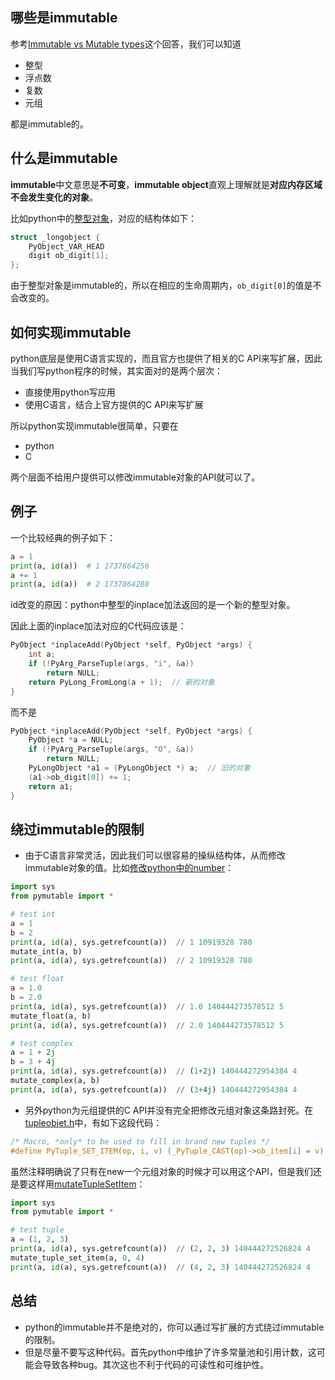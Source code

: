 ## 哪些是immutable

参考[Immutable vs Mutable types](https://stackoverflow.com/questions/8056130/immutable-vs-mutable-types/23715872#23715872)这个回答，我们可以知道

- 整型
- 浮点数
- 复数
- 元组

都是immutable的。

## 什么是immutable

**immutable**中文意思是**不可变**，**immutable object**直观上理解就是**对应内存区域不会发生变化的对象**。

比如python中的[整型对象](https://github.com/python/cpython/blob/master/Include/longintrepr.h#L85-L88)，对应的结构体如下：

```c
struct _longobject {
    PyObject_VAR_HEAD
    digit ob_digit[1];
};
```

由于整型对象是immutable的，所以在相应的生命周期内，`ob_digit[0]`的值是不会改变的。

## 如何实现immutable

python底层是使用C语言实现的，而且官方也提供了相关的C API来写扩展，因此当我们写python程序的时候，其实面对的是两个层次：

- 直接使用python写应用
- 使用C语言，结合上官方提供的C API来写扩展

所以python实现immutable很简单，只要在

- python
- C

两个层面不给用户提供可以修改immutable对象的API就可以了。

## 例子

一个比较经典的例子如下：

```python
a = 1
print(a, id(a))  # 1 1737864256
a += 1
print(a, id(a))  # 2 1737864288
```

id改变的原因：python中整型的inplace加法返回的是一个新的整型对象。

因此上面的inplace加法对应的C代码应该是：

```c
PyObject *inplaceAdd(PyObject *self, PyObject *args) {
    int a;
    if (!PyArg_ParseTuple(args, "i", &a))
        return NULL;
    return PyLong_FromLong(a + 1);  // 新的对象
}
```

而不是

```c
PyObject *inplaceAdd(PyObject *self, PyObject *args) {     
    PyObject *a = NULL;     
    if (!PyArg_ParseTuple(args, "O", &a))         
        return NULL;
    PyLongObject *a1 = (PyLongObject *) a;  // 旧的对象
    (a1->ob_digit[0]) += 1;
    return a1;
}
```

## 绕过immutable的限制

- 由于C语言非常灵活，因此我们可以很容易的操纵结构体，从而修改immutable对象的值。比如[修改python中的number](https://github.com/gaoxinge/pymutable/blob/master/pymutable.c#L3-L35)：

```python
import sys
from pymutable import *

# test int
a = 1
b = 2
print(a, id(a), sys.getrefcount(a))  // 1 10919328 780
mutate_int(a, b)
print(a, id(a), sys.getrefcount(a))  // 2 10919328 780

# test float
a = 1.0
b = 2.0
print(a, id(a), sys.getrefcount(a))  // 1.0 140444273578512 5
mutate_float(a, b)
print(a, id(a), sys.getrefcount(a))  // 2.0 140444273578512 5

# test complex
a = 1 + 2j
b = 3 + 4j
print(a, id(a), sys.getrefcount(a))  // (1+2j) 140444272954384 4
mutate_complex(a, b)
print(a, id(a), sys.getrefcount(a))  // (3+4j) 140444272954384 4
```

- 另外python为元组提供的C API并没有完全把修改元组对象这条路封死。在[tupleobjet.h](https://github.com/python/cpython/blob/master/Include/cpython/tupleobject.h#L29-L30)中，有如下这段代码：

```c
/* Macro, *only* to be used to fill in brand new tuples */
#define PyTuple_SET_ITEM(op, i, v) (_PyTuple_CAST(op)->ob_item[i] = v)
```

虽然注释明确说了只有在new一个元组对象的时候才可以用这个API，但是我们还是要这样用[mutateTupleSetItem](https://github.com/gaoxinge/pymutable/blob/master/pymutable.c#L37-L45)：

```python
import sys
from pymutable import *

# test tuple
a = (1, 2, 3)
print(a, id(a), sys.getrefcount(a))  // (2, 2, 3) 140444272526824 4
mutate_tuple_set_item(a, 0, 4)
print(a, id(a), sys.getrefcount(a))  // (4, 2, 3) 140444272526824 4
```

## 总结

- python的immutable并不是绝对的，你可以通过写扩展的方式绕过immutable的限制。
- 但是尽量不要写这种代码。首先python中维护了许多常量池和引用计数，这可能会导致各种bug。其次这也不利于代码的可读性和可维护性。